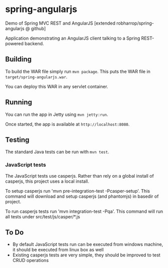 spring-angularjs
================

Demo of Spring MVC REST and AngularJS [extended robharrop/spring-angularjs @ github]

Application demonstrating an AngularJS client talking to a Spring REST-powered backend.

## Building

To build the WAR file simply run `mvn package`. This puts the WAR
file in `target/spring-angularjs.war`.

You can deploy this WAR in any servlet container.

## Running

You can run the app in Jetty using `mvn jetty:run`.

Once started, the app is available at `http://localhost:8080`.

## Testing

The standard Java tests can be run with `mvn test`.

### JavaScript tests

The JavaScript tests use casperjs. Rather than rely on a
global install of casperjs, this project uses a local install.

To setup casperjs run 'mvn pre-integration-test -Pcasper-setup'. This command will download and setup casperjs (and phantomjs) in basedir of project. 

To run casperjs tests run 'mvn integration-test -Pqa'. This command will run all tests under src/test/js/casper/*.js

## To Do

- By default JavaScript tests run can be executed from windows machine, it should be executed from linux box as well
- Existing casperjs tests are very simple, they should be improved to test CRUD operations



